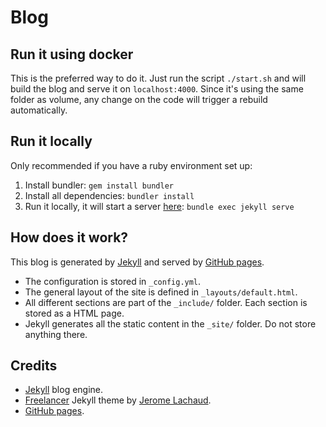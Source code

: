 # Blog

## Run it using docker

This is the preferred way to do it. Just run the script `./start.sh` and will build the blog and serve
it on `localhost:4000`. Since it's using the same folder as volume, any change on the code will
trigger a rebuild automatically.


## Run it locally

Only recommended if you have a ruby environment set up:

1. Install bundler: `gem install bundler`
1. Install all dependencies: `bundler install`
1. Run it locally, it will start a server [here](http://127.0.0.1:4000): `bundle exec jekyll serve`

## How does it work?

This blog is generated by [Jekyll](https://jekyllrb.com/) and served by [GitHub pages](https://pages.github.com/).

* The configuration is stored in `_config.yml`.
* The general layout of the site is defined in `_layouts/default.html`.
* All different sections are part of the `_include/` folder. Each section is stored as a HTML page.
* Jekyll generates all the static content in the `_site/` folder. Do not store anything there.


## Credits

 - [Jekyll](https://jekyllrb.com/) blog engine.
 - [Freelancer](https://github.com/jeromelachaud/freelancer-theme) Jekyll theme by [Jerome Lachaud](https://github.com/jeromelachaud).
 - [GitHub pages](https://pages.github.com/).
